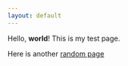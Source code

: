 ```yaml
---
layout: default 
---
```


Hello, **world**! This is my test page.

Here is another [random page](./create-configuration.html)
